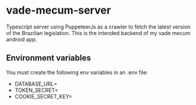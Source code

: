 # vade-mecum-server

Typescript server using PuppeteerJs as a crawler to fetch the latest version of the Brazilian legislation. This is the intended backend of my vade mecum android app.

## Environment variables

You must create the following env variables in an .env file:

- DATABASE_URL=
- TOKEN_SECRET=
- COOKIE_SECRET_KEY=
